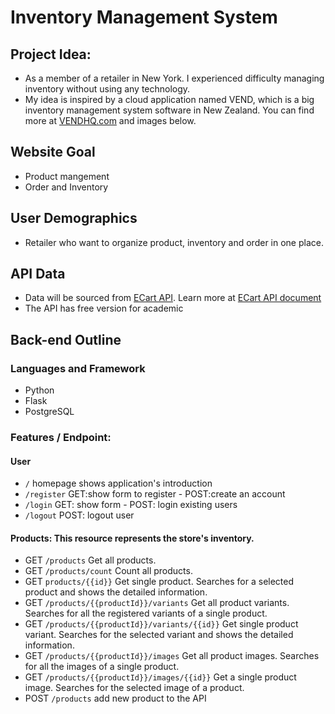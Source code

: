 # Inventory Management System

## Project Idea:
- As a member of a retailer in New York. I experienced difficulty managing inventory without using any technology.
- My idea is inspired by a cloud application named VEND, which is a big inventory management system software in New Zealand. You can find more at [VENDHQ.com](https://www.vendhq.com/) and images below.

## Website Goal
- Product mangement
- Order and Inventory

## User Demographics
- Retailer who want to organize product, inventory and order in one place.

## API Data
- Data will be sourced from [ECart API](https://ecartapi.com/). Learn more at [ECart API document](https://docs.ecartapi.com/)
- The API has free version for academic

## Back-end Outline

### Languages and Framework
- Python
- Flask
- PostgreSQL

### Features / Endpoint:

#### User
- `/` homepage shows application's introduction
- `/register` GET:show form to register - POST:create an account
- `/login` GET: show form - POST: login existing users
- `/logout` POST: logout user
#### Products: This resource represents the store's inventory.
- GET `/products` Get all products.
- GET `/products/count` Count all products.
- GET `products/{{id}}` Get single product. Searches for a selected product and shows the detailed information.
- GET `/products/{{productId}}/variants` Get all product variants. Searches for all the registered variants of a single product.
- GET `/products/{{productId}}/variants/{{id}}` Get single product variant. Searches for the selected variant and shows the detailed information.
- GET `/products/{{productId}}/images` Get all product images. Searches for all the images of a single product.
- GET `/products/{{productId}}/images/{{id}}` Get a single product image. Searches for the selected image of a product.
- POST `/products` add new product to the API
